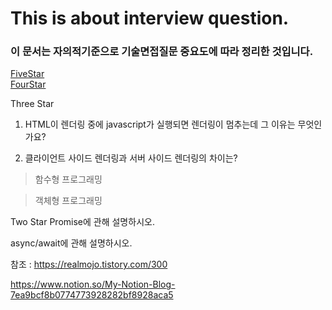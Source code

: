 # This is about interview question.

### 이 문서는 자의적기준으로 기술면접질문 중요도에 따라 정리한 것입니다.

[FiveStar](https://github.com/BrightJun96/Interview/blob/master/Star/FiveStar.md)  
[FourStar](https://github.com/BrightJun96/Interview/blob/master/Star/FourStar.md)

Three Star

1. HTML이 렌더링 중에 javascript가 실행되면 렌더링이 멈추는데 그 이유는 무엇인가요?

2. 클라이언트 사이드 렌더링과 서버 사이드 렌더링의 차이는?

> 함수형 프로그래밍

> 객체형 프로그래밍

Two Star
Promise에 관해 설명하시오.

async/await에 관해 설명하시오.

참조 : https://realmojo.tistory.com/300

https://www.notion.so/My-Notion-Blog-7ea9bcf8b0774773928282bf8928aca5
